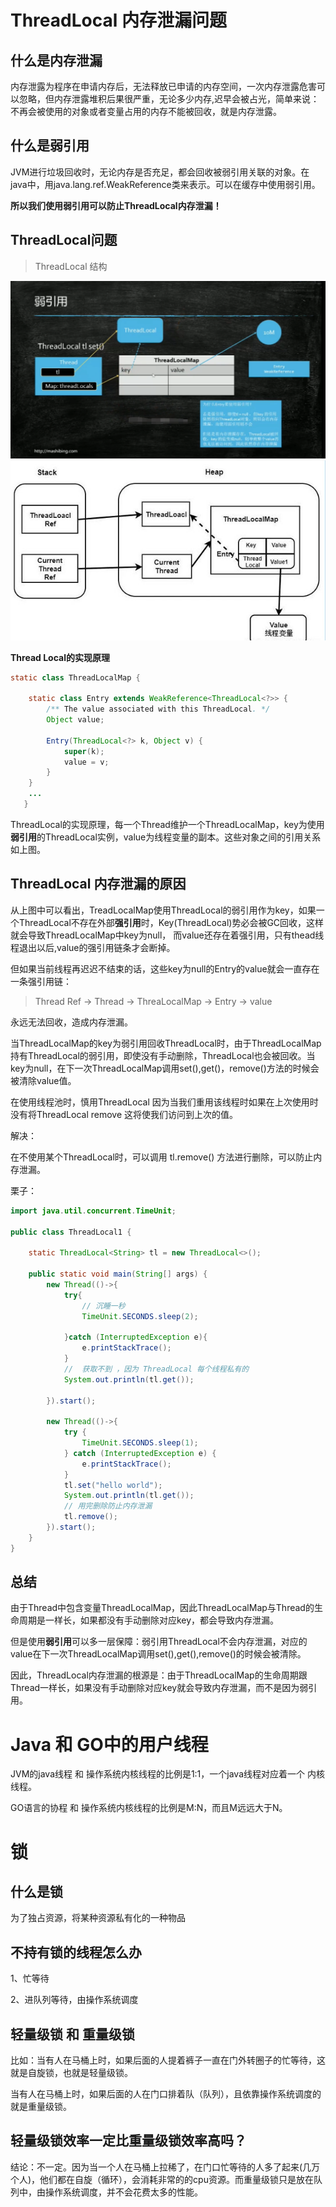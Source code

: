 # ThreadLocal 内存泄漏问题

## 什么是内存泄漏

内存泄露为程序在申请内存后，无法释放已申请的内存空间，一次内存泄露危害可以忽略，但内存泄露堆积后果很严重，无论多少内存,迟早会被占光，简单来说：不再会被使用的对象或者变量占用的内存不能被回收，就是内存泄露。

## 什么是弱引用

JVM进行垃圾回收时，无论内存是否充足，都会回收被弱引用关联的对象。在java中，用java.lang.ref.WeakReference类来表示。可以在缓存中使用弱引用。

**所以我们使用弱引用可以防止ThreadLocal内存泄漏！**

## ThreadLocal问题

> ThreadLocal 结构

<img src="./images/ThreadLocal.png" >

<img src="./images/threadlocal2.jpg">



**Thread Local的实现原理**

```java
static class ThreadLocalMap {

    static class Entry extends WeakReference<ThreadLocal<?>> {
        /** The value associated with this ThreadLocal. */
        Object value;

        Entry(ThreadLocal<?> k, Object v) {
            super(k);
            value = v;
        }
    }
    ...
   }
```

ThreadLocal的实现原理，每一个Thread维护一个ThreadLocalMap，key为使用**弱引用**的ThreadLocal实例，value为线程变量的副本。这些对象之间的引用关系如上图。

## ThreadLocal 内存泄漏的原因

从上图中可以看出，TreadLocalMap使用ThreadLocal的弱引用作为key，如果一个ThreadLocal不存在外部**强引用**时，Key(ThreadLocal)势必会被GC回收，这样就会导致ThreadLocalMap中key为null， 而value还存在着强引用，只有thead线程退出以后,value的强引用链条才会断掉。

但如果当前线程再迟迟不结束的话，这些key为null的Entry的value就会一直存在一条强引用链：

> Thread Ref -> Thread -> ThreaLocalMap -> Entry -> value

永远无法回收，造成内存泄漏。

当ThreadLocalMap的key为弱引用回收ThreadLocal时，由于ThreadLocalMap持有ThreadLocal的弱引用，即使没有手动删除，ThreadLocal也会被回收。当key为null，在下一次ThreadLocalMap调用set(),get()，remove()方法的时候会被清除value值。

在使用线程池时，慎用ThreadLocal 因为当我们重用该线程时如果在上次使用时没有将ThreadLocal remove 这将使我们访问到上次的值。



解决：

在不使用某个ThreadLocal时，可以调用 tl.remove() 方法进行删除，可以防止内存泄漏。

栗子：

```java
import java.util.concurrent.TimeUnit;

public class ThreadLocal1 {

    static ThreadLocal<String> tl = new ThreadLocal<>();

    public static void main(String[] args) {
        new Thread(()->{
            try{
                // 沉睡一秒
                TimeUnit.SECONDS.sleep(2);

            }catch (InterruptedException e){
                e.printStackTrace();
            }
            //  获取不到 ，因为 ThreadLocal 每个线程私有的
            System.out.println(tl.get());

        }).start();

        new Thread(()->{
            try {
                TimeUnit.SECONDS.sleep(1);
            } catch (InterruptedException e) {
                e.printStackTrace();
            }
            tl.set("hello world");
            System.out.println(tl.get());
            // 用完删除防止内存泄漏
            tl.remove();
        }).start();
    }
}


```

## 总结

由于Thread中包含变量ThreadLocalMap，因此ThreadLocalMap与Thread的生命周期是一样长，如果都没有手动删除对应key，都会导致内存泄漏。

但是使用**弱引用**可以多一层保障：弱引用ThreadLocal不会内存泄漏，对应的value在下一次ThreadLocalMap调用set(),get(),remove()的时候会被清除。

因此，ThreadLocal内存泄漏的根源是：由于ThreadLocalMap的生命周期跟Thread一样长，如果没有手动删除对应key就会导致内存泄漏，而不是因为弱引用。

# Java 和 GO中的用户线程

JVM的java线程 和 操作系统内核线程的比例是1:1，一个java线程对应着一个 内核线程。

GO语言的协程 和 操作系统内核线程的比例是M:N，而且M远远大于N。



# 锁

## 什么是锁

为了独占资源，将某种资源私有化的一种物品

## 不持有锁的线程怎么办

1、忙等待

2、进队列等待，由操作系统调度



## 轻量级锁 和 重量级锁

比如：当有人在马桶上时，如果后面的人提着裤子一直在门外转圈子的忙等待，这就是自旋锁，也就是轻量级锁。

当有人在马桶上时，如果后面的人在门口排着队（队列），且依靠操作系统调度的就是重量级锁。

##  轻量级锁效率一定比重量级锁效率高吗？

结论：不一定。因为当一个人在马桶上拉稀了，在门口忙等待的人多了起来(几万个人)，他们都在自旋（循环），会消耗非常的的cpu资源。而重量级锁只是放在队列中，由操作系统调度，并不会花费太多的性能。



